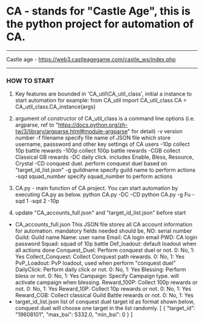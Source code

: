 # CA - stands for "Castle Age", this is the python project for automation of CA.
*** 
Castle age - https://web3.castleagegame.com/castle_ws/index.php
***
### HOW TO START
1. Key features are bounded in 'CA_util\CA_util_class', initial a instance to start automation
  for example: 
    from CA_util import CA_util_class
    CA = CA_util_class.CA_instance(args)
    
2. argument of constructor of CA_util_class is a command line options (i.e. argparse, ref to "https://docs.python.org/zh-tw/3/library/argparse.html#module-argparse" for detail)
  -v version number
  -f filename 
    specify file name of JSON file which store username, passsword and other key settings of CA users
  -10p 
    collect 10p battle rewards
  -100p 
    collect 100p battle rewards
  -CGB 
    collect Classical GB rewards
  -DC 
    daily click. includes Enable, Bless, Resource, Crystal
  -CD
    conquest duel. perform conquest duel based on "target_id_list.json"
  -g guildname
    specify guild name to perform actions
  -sqd squad_number
    specify squad_number to perform actions

3. CA.py - main function of CA project. You can start automation by executing CA.py as below.
  python CA.py -DC -CD
  python CA.py -g Fu -sqd 1 -sqd 2 -10p

4. update "CA_accounts_full.json" and "target_id_list.json" before start
 - CA_accounts_full.json
   This JSON file stores all CA account information for automation. mandatory fields needed should be,
   NO: serial number
   Guild: Guild name
   Name: user name
   Email: CA login email
   PWD: CA login password
   Squad: squad of 10p battle
   Def_loadout: default loadout when all actions done
   Conquest_Duel: Perform conquest duel or not. 0: No, 1: Yes
   Collect_Conquest: Collect Conquest path rewards. 0: No, 1: Yes
   PvP_Loadout: PvP loadout, used when perform "conquest duel"
   DailyClick: Perform daily click or not. 0: No, 1: Yes
   Blessing: Perform bless or not. 0: No, 1: Yes
   Campaign: Specify Campaign type. will activate campaign when blessing.
   Reward_100P: Collect 100p rewards or not. 0: No, 1: Yes
   Reward_10P: Collect 10p rewards or not. 0: No, 1: Yes
   Reward_CGB: Collect classical Guild Battle rewards or not. 0: No, 1: Yes
 - target_id_list.json
   list of conquest duel target id as format shown below, conquest duel will choose one target in the list randomly.
   [
     {
      "target_id": "19608101",
      "max_bsi": 5332.0,
      "min_bsi": 0
     }
   ]
